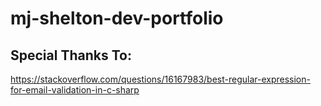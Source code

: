 # mj-shelton-dev-portfolio


## Special Thanks To:
https://stackoverflow.com/questions/16167983/best-regular-expression-for-email-validation-in-c-sharp